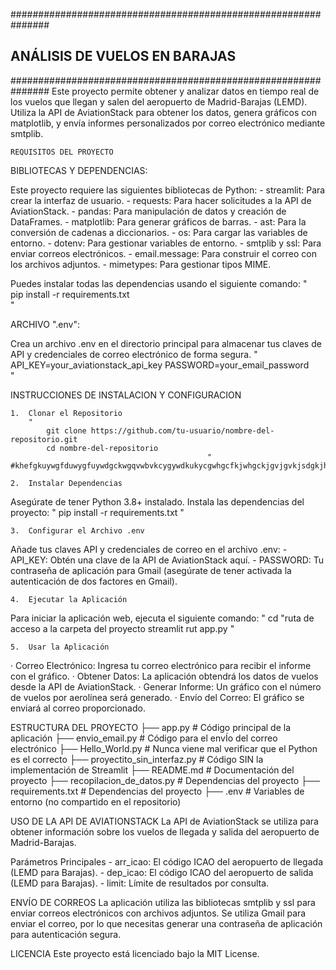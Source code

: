 ###############################################################
##              ANÁLISIS DE VUELOS EN BARAJAS                ##
###############################################################
Este proyecto permite obtener y analizar datos en tiempo real de los vuelos que llegan y salen del aeropuerto de Madrid-Barajas (LEMD). Utiliza la API de AviationStack para obtener los datos, genera gráficos con matplotlib, y envía informes personalizados por correo electrónico mediante smtplib.

    REQUISITOS DEL PROYECTO

BIBLIOTECAS Y DEPENDENCIAS:

Este proyecto requiere las siguientes bibliotecas de Python:
    - streamlit: Para crear la interfaz de usuario.
    - requests: Para hacer solicitudes a la API de AviationStack.
    - pandas: Para manipulación de datos y creación de DataFrames.
    - matplotlib: Para generar gráficos de barras.
    - ast: Para la conversión de cadenas a diccionarios.
    - os: Para cargar las variables de entorno.
    - dotenv: Para gestionar variables de entorno.
    - smtplib y ssl: Para enviar correos electrónicos.
    - email.message: Para construir el correo con los archivos adjuntos.
    - mimetypes: Para gestionar tipos MIME.

Puedes instalar todas las dependencias usando el siguiente comando:
        "   
            pip install -r requirements.txt     
                                                "

ARCHIVO ".env":

Crea un archivo .env en el directorio principal para almacenar tus claves de API y credenciales de correo electrónico de forma segura.
        "   
            API_KEY=your_aviationstack_api_key
            PASSWORD=your_email_password        
                                                "

INSTRUCCIONES DE INSTALACION Y CONFIGURACION

    1.  Clonar el Repositorio
        "
            git clone https://github.com/tu-usuario/nombre-del-repositorio.git
            cd nombre-del-repositorio
                                                "
    #khefgkuywgfduwygfuywdgckwgqvwbvkcygywdkukycgwhgcfkjwhgckjgvjgvkjsdgkjhchvgksdvdkjhsdfgvkjrg
    
    2.  Instalar Dependencias
Asegúrate de tener Python 3.8+ instalado. Instala las dependencias del proyecto:
        "
            pip install -r requirements.txt
                                                "

    3.  Configurar el Archivo .env
Añade tus claves API y credenciales de correo en el archivo .env:
    -   API_KEY: Obtén una clave de la API de AviationStack aquí.
    -   PASSWORD: Tu contraseña de aplicación para Gmail (asegúrate de tener activada la autenticación de dos factores en Gmail).

    4.  Ejecutar la Aplicación
Para iniciar la aplicación web, ejecuta el siguiente comando:
        " 
            cd "ruta de acceso a la carpeta del proyecto
            streamlit rut app.py
                                                "

    5.  Usar la Aplicación
· Correo Electrónico: Ingresa tu correo electrónico para recibir el informe con el gráfico.
· Obtener Datos: La aplicación obtendrá los datos de vuelos desde la API de AviationStack.
· Generar Informe: Un gráfico con el número de vuelos por aerolínea será generado.
· Envío del Correo: El gráfico se enviará al correo proporcionado.

ESTRUCTURA DEL PROYECTO
├── app.py                                      # Código principal de la aplicación
├── envio_email.py                              # Código para el envÍo del correo electrónico
├── Hello_World.py                              # Nunca viene mal verificar que el Python es el correcto
├── proyectito_sin_interfaz.py                  # Código SIN la implementación de Streamlit
├── README.md                                   # Documentación del proyecto
├── recopilacion_de_datos.py                    # Dependencias del proyecto
├── requirements.txt                            # Dependencias del proyecto
├── .env                                        # Variables de entorno (no compartido en el repositorio)

USO DE LA API DE AVIATIONSTACK
La API de AviationStack se utiliza para obtener información sobre los vuelos de llegada y salida del aeropuerto de Madrid-Barajas.

Parámetros Principales
    -   arr_icao: El código ICAO del aeropuerto de llegada (LEMD para Barajas).
    -   dep_icao: El código ICAO del aeropuerto de salida (LEMD para Barajas).
    -   limit: Límite de resultados por consulta.

ENVÍO DE CORREOS
La aplicación utiliza las bibliotecas smtplib y ssl para enviar correos electrónicos con archivos adjuntos. Se utiliza Gmail para enviar el correo, por lo que necesitas generar una contraseña de aplicación para autenticación segura.

LICENCIA
Este proyecto está licenciado bajo la MIT License.